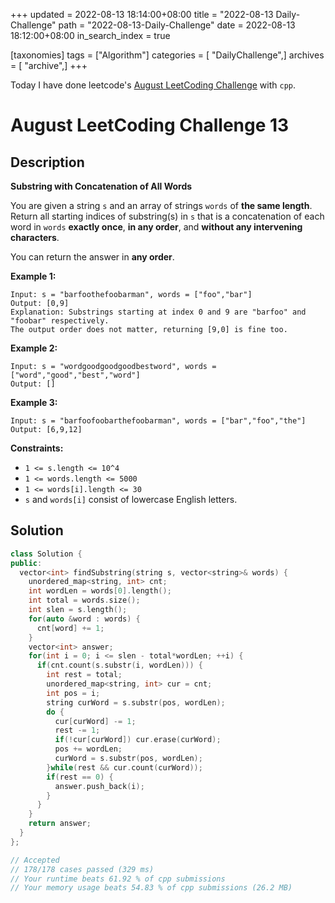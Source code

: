 +++
updated = 2022-08-13 18:14:00+08:00
title = "2022-08-13 Daily-Challenge"
path = "2022-08-13-Daily-Challenge"
date = 2022-08-13 18:12:00+08:00
in_search_index = true

[taxonomies]
tags = ["Algorithm"]
categories = [ "DailyChallenge",]
archives = [ "archive",]
+++

Today I have done leetcode's [August LeetCoding Challenge](https://leetcode.com/problems/substring-with-concatenation-of-all-words/) with `cpp`.

<!-- more -->

# August LeetCoding Challenge 13

## Description

**Substring with Concatenation of All Words**

You are given a string `s` and an array of strings `words` of **the same length**. Return all starting indices of substring(s) in `s` that is a concatenation of each word in `words` **exactly once**, **in any order**, and **without any intervening characters**.

You can return the answer in **any order**.

 

**Example 1:**

```
Input: s = "barfoothefoobarman", words = ["foo","bar"]
Output: [0,9]
Explanation: Substrings starting at index 0 and 9 are "barfoo" and "foobar" respectively.
The output order does not matter, returning [9,0] is fine too.
```

**Example 2:**

```
Input: s = "wordgoodgoodgoodbestword", words = ["word","good","best","word"]
Output: []
```

**Example 3:**

```
Input: s = "barfoofoobarthefoobarman", words = ["bar","foo","the"]
Output: [6,9,12]
```

 

**Constraints:**

- `1 <= s.length <= 10^4`
- `1 <= words.length <= 5000`
- `1 <= words[i].length <= 30`
- `s` and `words[i]` consist of lowercase English letters.


## Solution

``` cpp
class Solution {
public:
  vector<int> findSubstring(string s, vector<string>& words) {
    unordered_map<string, int> cnt;
    int wordLen = words[0].length();
    int total = words.size();
    int slen = s.length();
    for(auto &word : words) {
      cnt[word] += 1;
    }
    vector<int> answer;
    for(int i = 0; i <= slen - total*wordLen; ++i) {
      if(cnt.count(s.substr(i, wordLen))) {
        int rest = total;
        unordered_map<string, int> cur = cnt;
        int pos = i;
        string curWord = s.substr(pos, wordLen);
        do {
          cur[curWord] -= 1;
          rest -= 1;
          if(!cur[curWord]) cur.erase(curWord);
          pos += wordLen;
          curWord = s.substr(pos, wordLen);
        }while(rest && cur.count(curWord));
        if(rest == 0) {
          answer.push_back(i);
        }
      }
    }
    return answer;
  }
};

// Accepted
// 178/178 cases passed (329 ms)
// Your runtime beats 61.92 % of cpp submissions
// Your memory usage beats 54.83 % of cpp submissions (26.2 MB)
```
